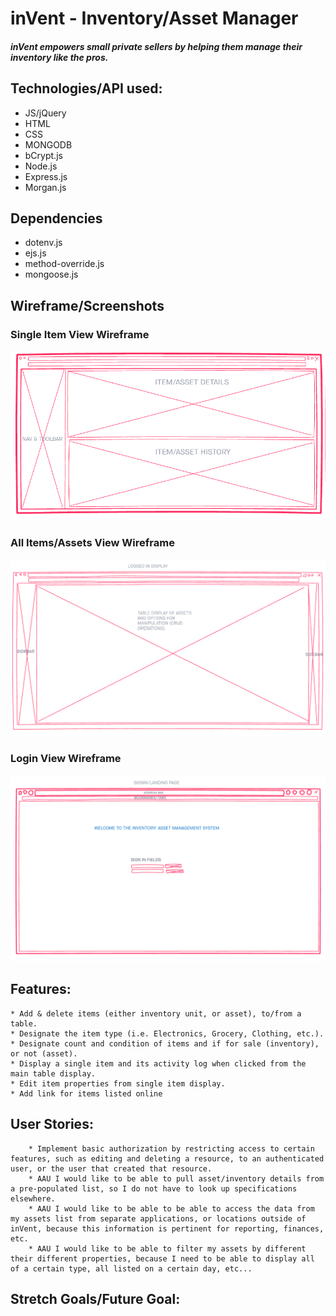 # inVent - Inventory/Asset Manager
##### inVent empowers small private sellers by helping them manage their inventory like the pros.

## Technologies/API used:
 * JS/jQuery
 * HTML 
 * CSS
 * MONGODB
 * bCrypt.js
 * Node.js
 * Express.js
 * Morgan.js

## Dependencies
  * dotenv.js
  * ejs.js
  * method-override.js
  * mongoose.js

## Wireframe/Screenshots
### Single Item View Wireframe
![WIREFRAME](./public/images/projectWeek2ItemShowViewWireframe.png "wireframe")

### All Items/Assets View Wireframe
![WIREFRAME](./public/images/projectWeek2LoggedinWireframe.png "wireframe")

### Login View Wireframe
![WIREFRAME](./public/images/project2SigninWireframe.png "wireframe")

## Features:
    * Add & delete items (either inventory unit, or asset), to/from a table.
    * Designate the item type (i.e. Electronics, Grocery, Clothing, etc.).
    * Designate count and condition of items and if for sale (inventory), or not (asset).
    * Display a single item and its activity log when clicked from the main table display.
    * Edit item properties from single item display.
    * Add link for items listed online


## User Stories:
        * Implement basic authorization by restricting access to certain features, such as editing and deleting a resource, to an authenticated user, or the user that created that resource.
        * AAU I would like to be able to pull asset/inventory details from a pre-populated list, so I do not have to look up specifications elsewhere.
        * AAU I would like to be able to be able to access the data from my assets list from separate applications, or locations outside of inVent, because this information is pertinent for reporting, finances, etc.
        * AAU I would like to be able to filter my assets by different their different properties, because I need to be able to display all of a certain type, all listed on a certain day, etc...

## Stretch Goals/Future Goal:
